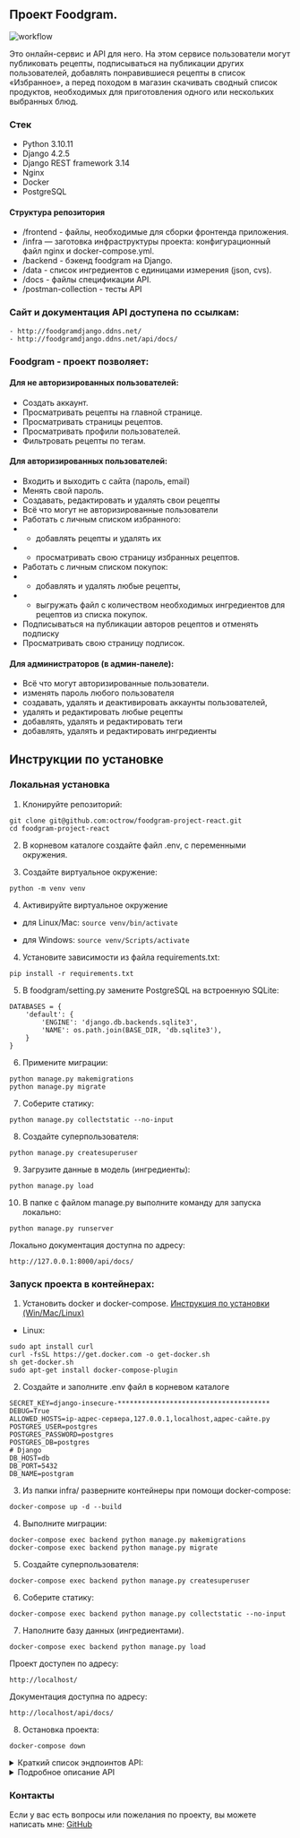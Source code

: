 ## Проект Foodgram.
![workflow](https://github.com/octrow/foodgram-project-react/actions/workflows/main.yml/badge.svg)

Это онлайн-сервис и API для него. На этом сервисе пользователи могут публиковать рецепты, подписываться на публикации других пользователей, добавлять понравившиеся рецепты в список «Избранное», а перед походом в магазин скачивать сводный список продуктов, необходимых для приготовления одного или нескольких выбранных блюд.

### Стек

- Python 3.10.11
- Django 4.2.5
- Django REST framework 3.14
- Nginx
- Docker
- PostgreSQL

#### Структура репозитория
 * /frontend - файлы, необходимые для сборки фронтенда приложения.
 * /infra — заготовка инфраструктуры проекта: конфигурационный файл nginx и docker-compose.yml.
 * /backend - бэкенд foodgram на Django.
 * /data - список ингредиентов с единицами измерения (json, cvs).
 * /docs - файлы спецификации API.
 * /postman-collection - тесты API

### Сайт и документация API доступена по ссылкам:

```
- http://foodgramdjango.ddns.net/
- http://foodgramdjango.ddns.net/api/docs/
```

### Foodgram - проект позволяет:

#### Для не авторизированных пользователей:
- Создать аккаунт.
- Просматривать рецепты на главной странице.
- Просматривать страницы рецептов.
- Просматривать профили пользователей.
- Фильтровать рецепты по тегам.

#### Для авторизированных пользователей:
- Входить и выходить с сайта (пароль, email)
- Менять свой пароль.
- Создавать, редактировать и удалять свои рецепты
- Всё что могут не авторизированные пользователи
- Работать с личным списком избранного:
- - добавлять рецепты и удалять их 
- - просматривать свою страницу избранных рецептов.
- Работать с личным списком покупок: 
- - добавлять и удалять любые рецепты, 
- - выгружать файл с количеством необходимых ингредиентов для рецептов из списка покупок.
- Подписываться на публикации авторов рецептов и отменять подписку
- Просматривать свою страницу подписок.

#### Для администраторов (в админ-панеле):
- Всё что могут авторизированные пользователи.
- изменять пароль любого пользователя
- создавать, удалять и деактивировать аккаунты пользователей,
- удалять и редактировать любые рецепты 
- добавлять, удалять и редактировать теги
- добавлять, удалять и редактировать ингредиенты

## Инструкции по установке
### Локальная установка
1. Клонируйте репозиторий:
```
git clone git@github.com:octrow/foodgram-project-react.git
cd foodgram-project-react
```

2. В корневом каталоге создайте файл .env, с переменными окружения.

3. Создайте виртуальное окружение:
```
python -m venv venv
```
4. Активируйте виртуальное окружение
* для Linux/Mac:
```source venv/bin/activate```

* для Windows:
```source venv/Scripts/activate```

4. Установите зависимости из файла requirements.txt:
```
pip install -r requirements.txt
```
5. В foodgram/setting.py замените PostgreSQL на встроенную SQLite:
```
DATABASES = {
    'default': {
        'ENGINE': 'django.db.backends.sqlite3',
        'NAME': os.path.join(BASE_DIR, 'db.sqlite3'),
    }
}
```

6. Примените миграции:
```
python manage.py makemigrations
python manage.py migrate
```
7. Соберите статику:
```
python manage.py collectstatic --no-input
```
8. Создайте суперпользователя:
```
python manage.py createsuperuser
```
9. Загрузите данные в модель (ингредиенты):
```
python manage.py load
```
10. В папке с файлом manage.py выполните команду для запуска локально:
```
python manage.py runserver
```
Локально документация доступна по адресу:
```
http://127.0.0.1:8000/api/docs/
```

### Запуск проекта в контейнерах:

1. Установить docker и docker-compose.
[Инструкция по установки (Win/Mac/Linux)](https://docs.docker.com/compose/install/)

- Linux:
```
sudo apt install curl                                   
curl -fsSL https://get.docker.com -o get-docker.sh      
sh get-docker.sh                                        
sudo apt-get install docker-compose-plugin              
```


2. Cоздайте и заполните .env файл в корневом каталоге 
```
SECRET_KEY=django-insecure-**************************************
DEBUG=True
ALLOWED_HOSTS=ip-адрес-сервера,127.0.0.1,localhost,адрес-сайте.ру
POSTGRES_USER=postgres
POSTGRES_PASSWORD=postgres
POSTGRES_DB=postgres
# Django
DB_HOST=db
DB_PORT=5432
DB_NAME=postgram
```

3. Из папки infra/ разверните контейнеры при помощи docker-compose:
```
docker-compose up -d --build
```
4. Выполните миграции:
```
docker-compose exec backend python manage.py makemigrations
docker-compose exec backend python manage.py migrate
```
5. Создайте суперпользователя:
```
docker-compose exec backend python manage.py createsuperuser
```
6. Соберите статику:
```
docker-compose exec backend python manage.py collectstatic --no-input
```
7. Наполните базу данных (ингредиентами). 
```
docker-compose exec backend python manage.py load
```
Проект доступен по адресу:

```
http://localhost/
```
Документация доступна по адресу:
```
http://localhost/api/docs/
```
8. Остановка проекта:
```
docker-compose down
```

<details>
<summary>Краткий список эндпоинтов API:</summary>

- /api/users/ - список пользователей (page, limit), регистрация (email, username, first_name, last_name, password), профиль (id), текущий, изменение пароля (new_password, current_password), получение и удаление токена (password, email).
- /api/tags/ - список тегов, получение тега (id).
- /api/recipes/ - список рецептов (page, limit, is_favorited, is_in_shopping_cart, author, tags), создание (ingredients, tags, image, name, text, cooking_time), получение (id), обновление (id, ingredients, tags, image, name, text, cooking_time), удаление (id).
- /api/recipes/download_shopping_cart/ - скачать список покупок.
- /api/recipes/{id}/shopping_cart/ - добавить или удалить рецепт из списка покупок.
- /api/recipes/{id}/favorite/ - добавить или удалить рецепт из избранного.
- /api/users/subscriptions/ - мои подписки (page, limit, recipes_limit).
- /api/users/{id}/subscribe/ - подписаться или отписаться от пользователя (recipes_limit).
- /api/ingredients/ - список ингредиентов (name), получение ингредиента (id).
</details>

<details>
<summary>Подробное описание API</summary>


| Эндпоинт | Запрос | Параметры | Ответ |
| --- | --- | --- | --- |
| Пользователи | Список пользователей | GET /api/users/ | page (номер страницы), limit (количество объектов на странице) | 200 (JSON-объект с полями count, next, previous и results) |
|  | Регистрация пользователя | POST /api/users/ | email, username, first_name, last_name, password (все обязательные) | 201 (JSON-объект с полями email, id, username, first_name и last_name) или 400 (ошибки валидации) |
|  | Профиль пользователя | GET /api/users/{id}/ | id (уникальный id пользователя) | 200 (JSON-объект с полями email, id, username, first_name, last_name и is_subscribed) или 401 (пользователь не авторизован) или 404 (объект не найден) |
|  | Текущий пользователь | GET /api/users/me/ | - | 200 (JSON-объект с полями email, id, username, first_name, last_name и is_subscribed) или 401 (пользователь не авторизован) |
|  | Изменение пароля | POST /api/users/set_password/ | new_password, current_password (все обязательные) | 204 (пароль успешно изменен) или 400 (ошибки валидации) или 401 (пользователь не авторизован) |
| Авторизация | Получить токен авторизации | POST /api/auth/token/login/ | password, email (все обязательные) | 201 (JSON-объект с полем auth_token) |
|  | Удаление токена | POST /api/auth/token/logout/ | - | 204 (токен удален) или 401 (пользователь не авторизован) |
| Теги | Список тегов | GET /api/tags/ | - | 200 (JSON-массив объектов с полями id, name, color и slug) |
|  | Получение тега | GET /api/tags/{id}/ | id (уникальный id тега) | 200 (JSON-объект с полями id, name, color и slug) или 404 (объект не найден) |
| Рецепты | Список рецептов | GET /api/recipes/ | page, limit, is_favorited, is_in_shopping_cart, author, tags (опциональные) | 200 (JSON-объект с полями count, next, previous и results) |
|  | Создание рецепта | POST /api/recipes/ | ingredients, tags, image, name, text, cooking_time (все обязательные) | 201 (JSON-объект с полями id, tags, author, ingredients, is_favorited, is_in_shopping_cart, name, image, text и cooking_time) или 400 (ошибки валидации) или 401 (пользователь не авторизован) |
|  | Получение рецепта | GET /api/recipes/{id}/ | id (уникальный id рецепта) | 200 (JSON-объект с полями id, tags, author, ingredients, is_favorited, is_in_shopping_cart, name, image, text и cooking_time) |
|  | Обновление рецепта | PATCH /api/recipes/{id}/ | id (уникальный id рецепта), ingredients, tags, image, name, text, cooking_time (все обязательные) | 200 (JSON-объект с полями id, tags, author, ingredients, is_favorited, is_in_shopping_cart, name, image,text и cooking_time) или 400(ошибки валидации) или 401(пользователь не авторизован) или403(недостаточно прав) или 404(объект не найден) |
| Подписки | Мои подписки | GET /api/users/subscriptions/ | page, limit, recipes_limit (опциональные) | 200 (JSON-объект с полями count, next, previous и results, где каждый элемент results содержит поля id, email, username, first_name, last_name и recipes (JSON-массив объектов с полями id, name, image и cooking_time)) или 401 (пользователь не авторизован) |
|  | Подписаться на пользователя | POST /api/users/{id}/subscribe/ | id (уникальный id пользователя) | 201 (JSON-объект с полями id, email, username, first_name и last_name) или 400 (ошибка подписки) или 401 (пользователь не авторизован) |
|  | Отписаться от пользователя | DELETE /api/users/{id}/subscribe/ | id (уникальный id пользователя) | 204 (подписка успешно удалена) или 400 (ошибка отписки) или 401 (пользователь не авторизован) |
| Ингредиенты | Список ингредиентов | GET /api/ingredients/ | name (опциональный, поиск по частичному вхождению в начале названия ингредиента) | 200 (JSON-массив объектов с полями id, name и measurement_unit) |
|  | Получение ингредиента | GET /api/ingredients/{id}/ | id (уникальный id ингредиента) | 200 (JSON-объект с полями id, name и measurement_unit) или 404 (объект не найден) |

</details>

### Контакты
Если у вас есть вопросы или пожелания по проекту, вы можете написать мне:
[GitHub](https://github.com/octrow)
